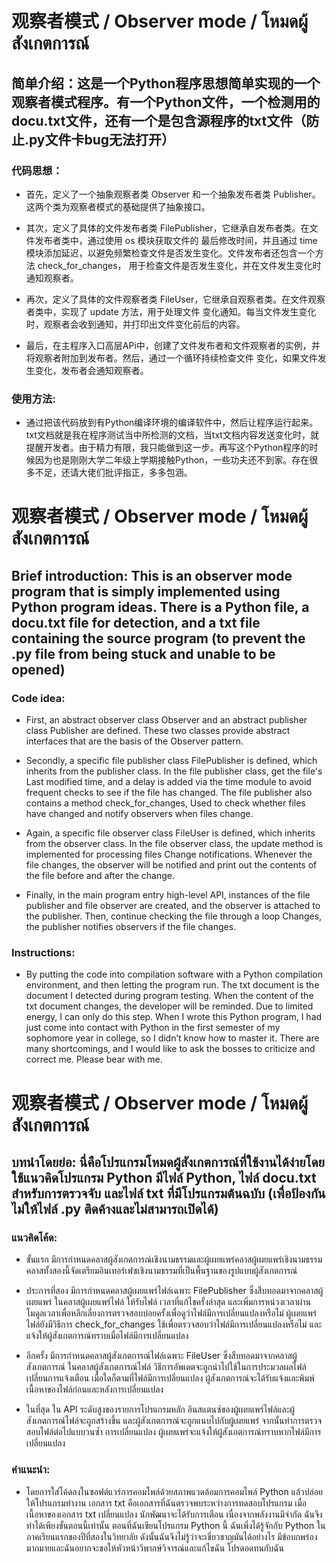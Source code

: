 # 观察者模式 / Observer mode / โหมดผู้สังเกตการณ์
## 简单介绍：这是一个Python程序思想简单实现的一个观察者模式程序。有一个Python文件，一个检测用的docu.txt文件，还有一个是包含源程序的txt文件（防止.py文件卡bug无法打开）
### 代码思想： 
- 首先，定义了一个抽象观察者类 Observer 和一个抽象发布者类 Publisher。这两个类为观察者模式的基础提供了抽象接口。

- 其次，定义了具体的文件发布者类 FilePublisher，它继承自发布者类。在文件发布者类中，通过使用 os 模块获取文件的
最后修改时间，并且通过 time 模块添加延迟，以避免频繁检查文件是否发生变化。文件发布者还包含一个方法 check_for_changes，
用于检查文件是否发生变化，并在文件发生变化时通知观察者。

- 再次，定义了具体的文件观察者类 FileUser，它继承自观察者类。在文件观察者类中，实现了 update 方法，用于处理文件
变化通知。每当文件发生变化时，观察者会收到通知，并打印出文件变化前后的内容。

- 最后，在主程序入口高层APi中，创建了文件发布者和文件观察者的实例，并将观察者附加到发布者。然后，通过一个循环持续检查文件
变化，如果文件发生变化，发布者会通知观察者。

### 使用方法:
- 通过把该代码放到有Python编译环境的编译软件中，然后让程序运行起来。txt文档就是我在程序测试当中所检测的文档，当txt文档内容发送变化时，就提醒开发者。由于精力有限，我只能做到这一步。再写这个Python程序的时候因为也是刚刚大学二年级上学期接触Python，一些功夫还不到家。存在很多不足，还请大佬们批评指正，多多包涵。



# 观察者模式 / Observer mode / โหมดผู้สังเกตการณ์
## Brief introduction: This is an observer mode program that is simply implemented using Python program ideas. There is a Python file, a docu.txt file for detection, and a txt file containing the source program (to prevent the .py file from being stuck and unable to be opened)
### Code idea:
- First, an abstract observer class Observer and an abstract publisher class Publisher are defined. These two classes provide abstract interfaces that are the basis of the Observer pattern.

- Secondly, a specific file publisher class FilePublisher is defined, which inherits from the publisher class. In the file publisher class, get the file's
Last modified time, and a delay is added via the time module to avoid frequent checks to see if the file has changed. The file publisher also contains a method check_for_changes,
Used to check whether files have changed and notify observers when files change.

- Again, a specific file observer class FileUser is defined, which inherits from the observer class. In the file observer class, the update method is implemented for processing files
Change notifications. Whenever the file changes, the observer will be notified and print out the contents of the file before and after the change.

- Finally, in the main program entry high-level API, instances of the file publisher and file observer are created, and the observer is attached to the publisher. Then, continue checking the file through a loop
Changes, the publisher notifies observers if the file changes.

### Instructions:
- By putting the code into compilation software with a Python compilation environment, and then letting the program run. The txt document is the document I detected during program testing. When the content of the txt document changes, the developer will be reminded. Due to limited energy, I can only do this step. When I wrote this Python program, I had just come into contact with Python in the first semester of my sophomore year in college, so I didn’t know how to master it. There are many shortcomings, and I would like to ask the bosses to criticize and correct me. Please bear with me.



# 观察者模式 / Observer mode / โหมดผู้สังเกตการณ์
## บทนำโดยย่อ: นี่คือโปรแกรมโหมดผู้สังเกตการณ์ที่ใช้งานได้ง่ายโดยใช้แนวคิดโปรแกรม Python มีไฟล์ Python, ไฟล์ docu.txt สำหรับการตรวจจับ และไฟล์ txt ที่มีโปรแกรมต้นฉบับ (เพื่อป้องกันไม่ให้ไฟล์ .py ติดค้างและไม่สามารถเปิดได้)
### แนวคิดโค้ด:
- ขั้นแรก มีการกำหนดคลาสผู้สังเกตการณ์เชิงนามธรรมและผู้เผยแพร่คลาสผู้เผยแพร่เชิงนามธรรม คลาสทั้งสองนี้จัดเตรียมอินเทอร์เฟซเชิงนามธรรมที่เป็นพื้นฐานของรูปแบบผู้สังเกตการณ์

- ประการที่สอง มีการกำหนดคลาสผู้เผยแพร่ไฟล์เฉพาะ FilePublisher ซึ่งสืบทอดมาจากคลาสผู้เผยแพร่ ในคลาสผู้เผยแพร่ไฟล์ ให้รับไฟล์
เวลาที่แก้ไขครั้งล่าสุด และเพิ่มการหน่วงเวลาผ่านโมดูลเวลาเพื่อหลีกเลี่ยงการตรวจสอบบ่อยครั้งเพื่อดูว่าไฟล์มีการเปลี่ยนแปลงหรือไม่ ผู้เผยแพร่ไฟล์ยังมีวิธีการ check_for_changes
ใช้เพื่อตรวจสอบว่าไฟล์มีการเปลี่ยนแปลงหรือไม่ และแจ้งให้ผู้สังเกตการณ์ทราบเมื่อไฟล์มีการเปลี่ยนแปลง

- อีกครั้ง มีการกำหนดคลาสผู้สังเกตการณ์ไฟล์เฉพาะ FileUser ซึ่งสืบทอดมาจากคลาสผู้สังเกตการณ์ ในคลาสผู้สังเกตการณ์ไฟล์ วิธีการอัพเดตจะถูกนำไปใช้ในการประมวลผลไฟล์
เปลี่ยนการแจ้งเตือน เมื่อใดก็ตามที่ไฟล์มีการเปลี่ยนแปลง ผู้สังเกตการณ์จะได้รับแจ้งและพิมพ์เนื้อหาของไฟล์ก่อนและหลังการเปลี่ยนแปลง

- ในที่สุด ใน API ระดับสูงของรายการโปรแกรมหลัก อินสแตนซ์ของผู้เผยแพร่ไฟล์และผู้สังเกตการณ์ไฟล์จะถูกสร้างขึ้น และผู้สังเกตการณ์จะถูกแนบไปกับผู้เผยแพร่ จากนั้นทำการตรวจสอบไฟล์ต่อไปแบบวนซ้ำ
การเปลี่ยนแปลง ผู้เผยแพร่จะแจ้งให้ผู้สังเกตการณ์ทราบหากไฟล์มีการเปลี่ยนแปลง

### คำแนะนำ:
- โดยการใส่โค้ดลงในซอฟต์แวร์การคอมไพล์ด้วยสภาพแวดล้อมการคอมไพล์ Python แล้วปล่อยให้โปรแกรมทำงาน เอกสาร txt คือเอกสารที่ฉันตรวจพบระหว่างการทดสอบโปรแกรม เมื่อเนื้อหาของเอกสาร txt เปลี่ยนแปลง นักพัฒนาจะได้รับการเตือน เนื่องจากพลังงานมีจำกัด ฉันจึงทำได้เพียงขั้นตอนนี้เท่านั้น ตอนที่ฉันเขียนโปรแกรม Python นี้ ฉันเพิ่งได้รู้จักกับ Python ในภาคเรียนแรกของปีที่สองในวิทยาลัย ดังนั้นฉันจึงไม่รู้ว่าจะเชี่ยวชาญมันได้อย่างไร มีข้อบกพร่องมากมายและฉันอยากจะขอให้หัวหน้าวิพากษ์วิจารณ์และแก้ไขฉัน โปรดอดทนกับฉัน



